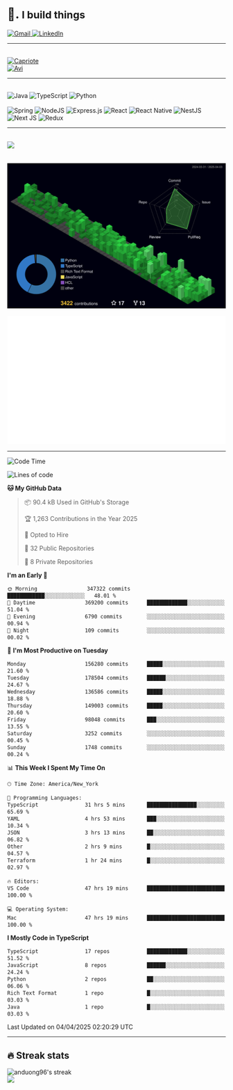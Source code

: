 <div align="left">
  <h1>👋. <small>I build things</small></h1>

  <a href="mailto:an@capriote.com">
    <img alt="Gmail" src="https://img.shields.io/badge/Gmail-D14836?style=for-the-badge&logo=gmail&logoColor=white" />
  </a>
  <a href="https://www.linkedin.com/in/ahdng">
    <img alt="LinkedIn" src="https://img.shields.io/badge/linkedin-%230077B5.svg?style=for-the-badge&logo=linkedin&logoColor=white"/>
  </a>


  <br/>
  <hr />
  <br/>
  <a href="https://www.capriote.com">
      <img alt="Capriote" src="https://avatars.githubusercontent.com/u/153028651?s=200&v=4"/>
  </a>
  <br />
  <a href="https://www.flywithavi.com">
      <img alt="Avi" src="https://avatars.githubusercontent.com/u/121987349?s=200&v=4"/>
  </a>

  <br/>
  <hr />
  <br/>

  <img alt="Java" src="https://img.shields.io/badge/java-%23ED8B00.svg?style=for-the-badge&logo=java&logoColor=white"/>
  <img alt="TypeScript" src="https://img.shields.io/badge/typescript-%23007ACC.svg?style=for-the-badge&logo=typescript&logoColor=white"/>
  <img alt="Python" src="https://img.shields.io/badge/python-%2314354C.svg?style=for-the-badge&logo=python&logoColor=white"/>

  <br />
  <br />
  <img alt="Spring" src="https://img.shields.io/badge/spring-%236DB33F.svg?style=for-the-badge&logo=spring&logoColor=white"/>
  <img alt="NodeJS" src="https://img.shields.io/badge/node.js-%2343853D.svg?style=for-the-badge&logo=node-dot-js&logoColor=white"/>
  <img alt="Express.js" src="https://img.shields.io/badge/express.js-%23404d59.svg?style=for-the-badge&logo=express&logoColor=%2361DAFB"/>
  <img alt="React" src="https://img.shields.io/badge/react-%2320232a.svg?style=for-the-badge&logo=react&logoColor=%2361DAFB"/>
  <img alt="React Native" src="https://img.shields.io/badge/react_native-%2320232a.svg?style=for-the-badge&logo=react&logoColor=%2361DAFB"/>
  <img alt="NestJS" src="https://img.shields.io/badge/nestjs-%23E0234E.svg?style=for-the-badge&logo=nestjs&logoColor=white" />
  <img alt="Next JS" src="https://img.shields.io/badge/nextjs-%23000000.svg?style=for-the-badge&logo=next.js&logoColor=white"/>
  <img alt="Redux" src="https://img.shields.io/badge/redux-%23593d88.svg?style=for-the-badge&logo=redux&logoColor=white"/>

  <br/>
  <hr />
  <br/>
  <img src="https://github-profile-trophy.vercel.app/?username=anduong96&theme=onedark" />
  <br/>
  <br/>

  ![Stats 3D](https://github.com/anduong96/anduong96/blob/main/profile-3d-contrib/profile-night-green.svg)

  ![Stats Overview](https://raw.githubusercontent.com/anduong96/github-stats-transparent/output/generated/overview.svg)

  <hr />
  
  <!--START_SECTION:waka-->
![Code Time](http://img.shields.io/badge/Code%20Time-6%2C613%20hrs%2028%20mins-blue)

![Lines of code](https://img.shields.io/badge/From%20Hello%20World%20I%27ve%20Written-220.6%20million%20lines%20of%20code-blue)

**🐱 My GitHub Data** 

> 📦 90.4 kB Used in GitHub's Storage 
 > 
> 🏆 1,263 Contributions in the Year 2025
 > 
> 💼 Opted to Hire
 > 
> 📜 32 Public Repositories 
 > 
> 🔑 8 Private Repositories 
 > 
**I'm an Early 🐤** 

```text
🌞 Morning                347322 commits      ████████████░░░░░░░░░░░░░   48.01 % 
🌆 Daytime                369200 commits      █████████████░░░░░░░░░░░░   51.04 % 
🌃 Evening                6790 commits        ░░░░░░░░░░░░░░░░░░░░░░░░░   00.94 % 
🌙 Night                  109 commits         ░░░░░░░░░░░░░░░░░░░░░░░░░   00.02 % 
```
📅 **I'm Most Productive on Tuesday** 

```text
Monday                   156280 commits      █████░░░░░░░░░░░░░░░░░░░░   21.60 % 
Tuesday                  178504 commits      ██████░░░░░░░░░░░░░░░░░░░   24.67 % 
Wednesday                136586 commits      █████░░░░░░░░░░░░░░░░░░░░   18.88 % 
Thursday                 149003 commits      █████░░░░░░░░░░░░░░░░░░░░   20.60 % 
Friday                   98048 commits       ███░░░░░░░░░░░░░░░░░░░░░░   13.55 % 
Saturday                 3252 commits        ░░░░░░░░░░░░░░░░░░░░░░░░░   00.45 % 
Sunday                   1748 commits        ░░░░░░░░░░░░░░░░░░░░░░░░░   00.24 % 
```


📊 **This Week I Spent My Time On** 

```text
🕑︎ Time Zone: America/New_York

💬 Programming Languages: 
TypeScript               31 hrs 5 mins       ████████████████░░░░░░░░░   65.69 % 
YAML                     4 hrs 53 mins       ███░░░░░░░░░░░░░░░░░░░░░░   10.34 % 
JSON                     3 hrs 13 mins       ██░░░░░░░░░░░░░░░░░░░░░░░   06.82 % 
Other                    2 hrs 9 mins        █░░░░░░░░░░░░░░░░░░░░░░░░   04.57 % 
Terraform                1 hr 24 mins        █░░░░░░░░░░░░░░░░░░░░░░░░   02.97 % 

🔥 Editors: 
VS Code                  47 hrs 19 mins      █████████████████████████   100.00 % 

💻 Operating System: 
Mac                      47 hrs 19 mins      █████████████████████████   100.00 % 
```

**I Mostly Code in TypeScript** 

```text
TypeScript               17 repos            █████████████░░░░░░░░░░░░   51.52 % 
JavaScript               8 repos             ██████░░░░░░░░░░░░░░░░░░░   24.24 % 
Python                   2 repos             ██░░░░░░░░░░░░░░░░░░░░░░░   06.06 % 
Rich Text Format         1 repo              █░░░░░░░░░░░░░░░░░░░░░░░░   03.03 % 
Java                     1 repo              █░░░░░░░░░░░░░░░░░░░░░░░░   03.03 % 
```




 Last Updated on 04/04/2025 02:20:29 UTC
<!--END_SECTION:waka-->
  
  <hr />

  <h2>🔥 Streak stats</h2>
  <img alt="anduong96's streak" src="https://github-readme-streak-stats.herokuapp.com/?user=anduong96&theme=monokai-metallian&hide_border=true"/>
</div>
<img src="https://komarev.com/ghpvc/?username=anduong96" />
<br/>
<br/>

